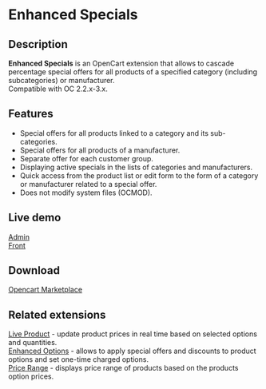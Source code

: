 # Enhanced Specials

## Description
**Enhanced Specials** is an OpenCart extension that allows to cascade percentage special offers for all products of a specified category (including subcategories) or manufacturer.  
Compatible with OC 2.2.x-3.x.

## Features
* Special offers for all products linked to a category and its sub-categories.
* Special offers for all products of a manufacturer.
* Separate offer for each customer group.
* Displaying active specials in the lists of categories and manufacturers.
* Quick access from the product list or edit form to the form of a category or manufacturer related to a special offer.
* Does not modify system files (OCMOD).

## Live demo
[Admin](http://ocmod.freevar.com/oc3020/a/admin/index.php?route=extension/module/enhanced_specials)  
[Front](http://ocmod.freevar.com/oc3020/a)  

## Download
[Opencart Marketplace](https://www.opencart.com/index.php?route=marketplace/extension/info&extension_id=43136)

## Related extensions
[Live Product](https://www.opencart.com/index.php?route=marketplace/extension/info&extension_id=36005) - update product prices in real time based on selected options and quantities.  
[Enhanced Options](https://www.opencart.com/index.php?route=marketplace/extension/info&extension_id=40391) - allows to apply special offers and discounts to product options and set one-time charged options.  
[Price Range](https://www.opencart.com/index.php?route=marketplace/extension/info&extension_id=38331) - displays price range of products based on the products option prices.  
